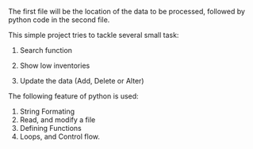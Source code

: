 

The first file will be the location of the data to be processed, followed by python code in the second file.

This simple project tries to tackle several small task:

1. Search function 

2. Show low inventories

3. Update the data (Add, Delete or Alter)
  
The following feature of python is used:

1. String Formating
2. Read, and modify a file
3. Defining Functions
4. Loops, and Control flow.
